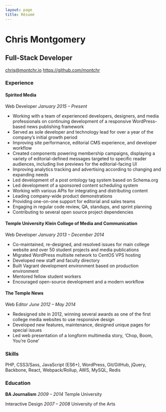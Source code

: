 ```yaml
---
layout: page
title: Résumé
---
```


# Chris Montgomery
## Full-Stack Developer
[chris@montchr.io](mailto:chris@montchr.io)
https://github.com/montchr

### Experience

#### Spirited Media
Web Developer
*January 2015 – Present*

- Working with a team of experienced developers, designers, and media professionals on continuing development of a responsive WordPress-based news publishing framework
- Served as sole developer and technology lead for over a year of the company’s initial growth period
- Improving site performance, editorial CMS experience, and developer workflow
- Created components powering membership campaigns, displaying a variety of editorial-defined messages targeted to specific reader audiences, including live previews for the editorial-facing UI
- Improving analytics tracking and advertising according to changing and expanding needs
- Led development of a post ontology tag system based on Schema.org
- Led development of a sponsored content scheduling system
- Working with various APIs for integrating and distributing content
- Leading company-wide product demonstrations
- Providing one-on-one support for editorial and sales teams
- Engaging in regular code review, QA, standups, and sprint planning
- Contributing to several open source project dependencies


#### Temple University Klein College of Media and Communication
Web Developer
*January 2013 – December 2014*

- Co-maintained, re-designed, and resolved issues for main college website and over 50 student projects and media publications
- Migrated WordPress multisite network to CentOS VPS hosting
- Developed new staff and faculty directory
- Built Vagrant development environment based on production environment
- Mentored fellow student workers
- Encouraged open-source development and a modern workflow


#### The Temple News
Web Editor
*June 2012 – May 2014*

- Redesigned site in 2012, winning several awards as one of the first college media websites to use responsive design
- Developed new features, maintenance, designed unique pages for special issues
- Led web presentation of a longform multimedia story, ‘Chop, Boom, You’re Gone’


### Skills

PHP, CSS3/Sass, JavaScript (ES6+), WordPress, Git/GitHub, jQuery, Backbone, React,
Webpack/Rollup, AWS, MySQL, Redis


### Education

**BA Journalism**
*2009 – 2014*
Temple University

Interactive Design
*2007 – 2008*
University of the Arts
